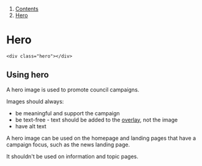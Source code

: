 1.  [Contents](/docs/core/contents)
2.  [Hero](#)

# Hero

    <div class="hero"></div>

<div class="hero"></div>

## Using hero

A hero image is used to promote council campaigns.

Images should always:
<ul>
  <li>be meaningful and support the campaign</li>
  <li>be text-free - text should be added to the <a href="overlay">overlay</a>, not the image</li>
  <li>have alt text</li>
</ul>

A hero image can be used on the homepage and landing pages that have a campaign focus, such as the news landing page.

It shouldn't be used on information and topic pages.
